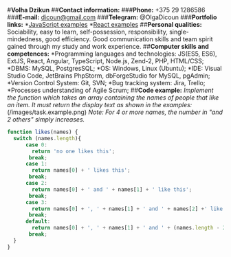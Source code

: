 #**Volha Dzikun**
##**Contact information:**
###**Phone:** +375 29 1286586
###**E-mail:** dicoun@gmail.com
###**Telegram:** @OlgaDicoun
###**Portfolio links:** 
*[JavaScript examples](https://github.com/dicoun/Homeworks) 
*[React examples](https://github.com/dicoun/FD3-Dicoun)
##**Personal qualities:** Sociability, easy to learn, self-possession, responsibility, single-mindedness, good efficiency. Good communication skills and team spirit gained through my study and work experience.
##**Computer skills and competences:**
*Programming languages and technologies: JS(ES5, ES6), ExtJS, React, Angular, TypeScript, Node.js, Zend-2, PHP, HTML/CSS;
*DBMS: MySQL, PostgresSQL;
*OS: Windows, Linux (Ubuntu);
*IDE: Visual Studio Code, JetBrains PhpStorm, dbForgeStudio for MySQL, pgAdmin;
*Version Control System: Git, SVN;
*Bug tracking system: Jira, Trello;
*Processes understanding of Agile Scrum;
##**Code example:**
*Implement the function which takes an array containing the names of people that like an item. It must return the display text as shown in the examples:*
(/images/task.example.png)
*Note: For 4 or more names, the number in "and 2 others" simply increases.*
```javascript
function likes(names) {
  switch (names.length){
      case 0:
        return 'no one likes this';
       break;
      case 1:
        return names[0] + ' likes this';
       break;
      case 2: 
        return names[0] + ' and ' + names[1] + ' like this';
       break;
      case 3:
        return names[0] + ', ' + names[1] + ' and ' + names[2] +' like this';
       break;
      default:
        return names[0] + ', ' + names[1] + ' and ' + (names.length - 2) +' others like this';
       break;
  }
}
```
